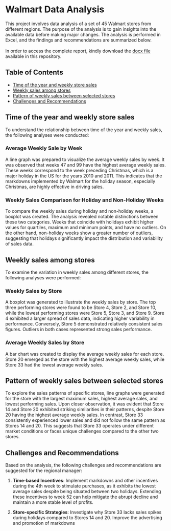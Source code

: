 # Walmart Data Analysis

This project involves data analysis of a set of 45 Walmart stores from different regions. The purpose of the analysis is to gain insights into the available data before making major changes. The analysis is performed in Excel, and the findings and recommendations are summarized below.<br> </br>
In order to access the complete report, kindly download the <a href="https://github.com/optimak/Walmart-Sales-Data-Analysis/blob/main/Walmart%20Sales%20Data%20Analysis.docx" target="_new"> docx file</a> available in this repository.

## Table of Contents
- [Time of the year and weekly store sales](#time-of-the-year-and-weekly-store-sales)
- [Weekly sales among stores](#weekly-sales-among-stores)
- [Pattern of weekly sales between selected stores](#pattern-of-weekly-sales-between-selected-stores)
- [Challenges and Recommendations](#challenges-and-recommendations)

## Time of the year and weekly store sales

To understand the relationship between time of the year and weekly sales, the following analyses were conducted:

### Average Weekly Sale by Week

A line graph was prepared to visualize the average weekly sales by week. It was observed that weeks 47 and 99 have the highest average weekly sales. These weeks correspond to the week preceding Christmas, which is a major holiday in the US for the years 2010 and 2011. This indicates that the markdowns implemented by Walmart for the holiday season, especially Christmas, are highly effective in driving sales.

### Weekly Sales Comparison for Holiday and Non-Holiday Weeks

To compare the weekly sales during holiday and non-holiday weeks, a boxplot was created. The analysis revealed notable distinctions between these two categories. Weeks that coincide with holidays exhibit higher values for quartiles, maximum and minimum points, and have no outliers. On the other hand, non-holiday weeks show a greater number of outliers, suggesting that holidays significantly impact the distribution and variability of sales data.

## Weekly sales among stores

To examine the variation in weekly sales among different stores, the following analyses were performed:

### Weekly Sales by Store

A boxplot was generated to illustrate the weekly sales by store. The top three performing stores were found to be Store 4, Store 2, and Store 10, while the lowest performing stores were Store 5, Store 3, and Store 9. Store 4 exhibited a larger spread of sales data, indicating higher variability in performance. Conversely, Store 5 demonstrated relatively consistent sales figures. Outliers in both cases represented strong sales performance.

### Average Weekly Sales by Store

A bar chart was created to display the average weekly sales for each store. Store 20 emerged as the store with the highest average weekly sales, while Store 33 had the lowest average weekly sales.

## Pattern of weekly sales between selected stores

To explore the sales patterns of specific stores, line graphs were generated for the store with the largest maximum sales, highest average sales, and lowest performing sales. Upon closer observation, it was evident that Store 14 and Store 20 exhibited striking similarities in their patterns, despite Store 20 having the highest average weekly sales. In contrast, Store 33 consistently experienced lower sales and did not follow the same pattern as Stores 14 and 20. This suggests that Store 33 operates under different market conditions or faces unique challenges compared to the other two stores.

## Challenges and Recommendations

Based on the analysis, the following challenges and recommendations are suggested for the regional manager:

1. **Time-based Incentives**: Implement markdowns and other incentives during the 4th week to stimulate purchases, as it exhibits the lowest average sales despite being situated between two holidays. Extending these incentives to week 52 can help mitigate the abrupt decline and maintain a more stable level of profits.

2. **Store-specific Strategies**: Investigate why Store 33 lacks sales spikes during holidays compared to Stores 14 and 20. Improve the advertising and promotion of markdowns
